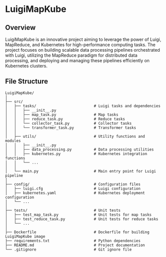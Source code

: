 # LuigiMapKube
## Overview
LuigiMapKube is an innovative project aiming to leverage the power of Luigi, MapReduce, and Kubernetes for high-performance computing tasks. The project focuses on building scalable data processing pipelines orchestrated with Luigi, utilizing the MapReduce paradigm for distributed data processing, and deploying and managing these pipelines efficiently on Kubernetes clusters.
## File Structure
```
LuigiMapKube/
│
├── src/
│   ├── tasks/                          # Luigi tasks and dependencies
│   │   ├── __init__.py
│   │   ├── map_task.py                 # Map tasks
│   │   ├── reduce_task.py              # Reduce tasks
│   │   └── collector_task.py           # Collector tasks
│   │   └── transformer_task.py         # Transformer tasks
│   │
│   ├── utils/                          # Utility functions and modules
│   │   ├── __init__.py
│   │   ├── data_processing.py          # Data processing utilities
│   │   ├── kubernetes.py               # Kubernetes integration functions
│   │   └── ...
│   │
│   └── main.py                         # Main entry point for Luigi pipeline
│
├── config/                             # Configuration files
│   ├── luigi.cfg                       # Luigi configuration
│   ├── kubernetes.yaml                 # Kubernetes deployment configuration
│   └── ...
│
├── tests/                              # Unit tests
│   ├── test_map_task.py                # Unit tests for map tasks
│   ├── test_reduce_task.py             # Unit tests for reduce tasks
│   └── ...
│
├── Dockerfile                          # Dockerfile for building LuigiMapKube image
├── requirements.txt                    # Python dependencies
├── README.md                           # Project documentation
└── .gitignore                          # Git ignore file
```
